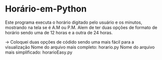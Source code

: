 # Horário-em-Python
Este programa executa o horário digitado pelo usuário e os minutos, mostrando na tela se é A.M ou P.M. Alem de ter duas opções de formato de horário sendo uma de 12 horas e a outra de 24 horas. 

-> Coloquei duas opções de códido sendo uma mais fácil para a visualização 
 Nome do arquivo mais completo: horario.py 
 Nome do arquivo mais simplificado: horarioEasy.py
